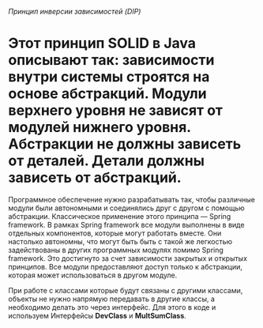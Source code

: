 *Принцип инверсии зависимостей (DIP)*
# Этот принцип SOLID в Java описывают так: зависимости внутри системы строятся на основе абстракций. Модули верхнего уровня не зависят от модулей нижнего уровня. Абстракции не должны зависеть от деталей. Детали должны зависеть от абстракций.
Программное обеспечение нужно разрабатывать так, чтобы различные модули были автономными и соединялись друг с другом с помощью абстракции. 
Классическое применение этого принципа — Spring framework. В рамках Spring framework все модули выполнены в виде отдельных компонентов, которые могут работать вместе. Они настолько автономны, что могут быть быть с такой же легкостью задействованы в других программных модулях помимо Spring framework.
Это достигнуто за счет зависимости закрытых и открытых принципов. Все модули предоставляют доступ только к абстракции, которая может использоваться в другом модуле.

При работе с классами которые будут связаны с другими классами, объекты не нужно напрямую передавать в другие классы, а необходимо делать это через интерфейс. Для этого в коде и используем Интерфейсы **DevClass** и **MultSumClass**.
